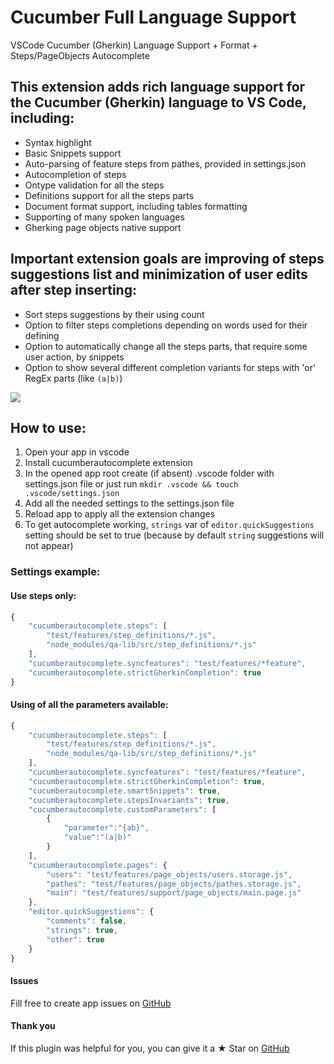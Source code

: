 # Cucumber Full Language Support
VSCode Cucumber (Gherkin) Language Support + Format + Steps/PageObjects Autocomplete

## This extension adds rich language support for the Cucumber (Gherkin) language to VS Code, including:
* Syntax highlight
* Basic Snippets support
* Auto-parsing of feature steps from pathes, provided in settings.json
* Autocompletion of steps
* Ontype validation for all the steps
* Definitions support for all the steps parts
* Document format support, including tables formatting
* Supporting of many spoken languages
* Gherking page objects native support

## Important extension goals are improving of steps suggestions list and minimization of user edits after step inserting:
* Sort steps suggestions by their using count
* Option to filter steps completions depending on words used for their defining
* Option to automatically change all the steps parts, that require some user action, by snippets
* Option to show several different completion variants for steps with 'or' RegEx parts (like `(a|b)`)

![](https://raw.githubusercontent.com/alexkrechik/VSCucumberAutoComplete/master/gclient/img/vscode.gif)
## How to use:
1. Open your app in vscode
2. Install cucumberautocomplete extension
3. In the opened app root create (if absent) .vscode folder with settings.json file or just run ```mkdir .vscode && touch .vscode/settings.json```
4. Add all the needed settings to the settings.json file
5. Reload app to apply all the extension changes
6. To get autocomplete working, `strings` var of `editor.quickSuggestions` setting should be set to true (because by default `string` suggestions will not appear)

### Settings example:

#### Use steps only:
```javascript
{
    "cucumberautocomplete.steps": [
        "test/features/step_definitions/*.js",
        "node_modules/qa-lib/src/step_definitions/*.js"
    ],
    "cucumberautocomplete.syncfeatures": "test/features/*feature",
    "cucumberautocomplete.strictGherkinCompletion": true
}
```

#### Using of all the parameters available:
```javascript
{
    "cucumberautocomplete.steps": [
        "test/features/step_definitions/*.js",
        "node_modules/qa-lib/src/step_definitions/*.js"
    ],
    "cucumberautocomplete.syncfeatures": "test/features/*feature",
    "cucumberautocomplete.strictGherkinCompletion": true,
    "cucumberautocomplete.smartSnippets": true,
    "cucumberautocomplete.stepsInvariants": true,
    "cucumberautocomplete.customParameters": [
        {
            "parameter":"{ab}",
            "value":"(a|b)"
        }
    ],
    "cucumberautocomplete.pages": {
        "users": "test/features/page_objects/users.storage.js",
        "pathes": "test/features/page_objects/pathes.storage.js",
        "main": "test/features/support/page_objects/main.page.js"
    },
    "editor.quickSuggestions": {
        "comments": false,
        "strings": true,
        "other": true
    }
}
```
#### Issues
Fill free to create app issues on [GitHub](https://github.com/alexkrechik/VSCucumberAutoComplete/issues)

#### Thank you
If this plugin was helpful for you, you can give it a ★ Star on [GitHub](https://github.com/alexkrechik/VSCucumberAutoComplete)